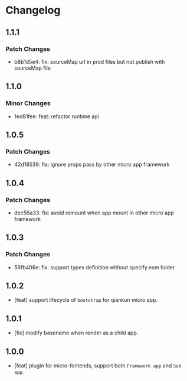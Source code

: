 # Changelog

## 1.1.1

### Patch Changes

- b8b1d5e4: fix: sourceMap url in prod files but not publish with sourceMap file

## 1.1.0

### Minor Changes

- 1ed81fee: feat: refactor runtime api

## 1.0.5

### Patch Changes

- 42d18539: fix: ignore props pass by other micro app framework

## 1.0.4

### Patch Changes

- dec56a33: fix: avoid remount when app mount in other micro app framework

## 1.0.3

### Patch Changes

- 56fb406e: fix: support types definition without specify esm folder

## 1.0.2

- [feat] support lifecycle of `bootstrap` for qiankun micro app.

## 1.0.1

- [fix] modify basename when render as a child app.

## 1.0.0

- [feat] plugin for micro-fontends, support both `Framework app` and `Sub app`.
